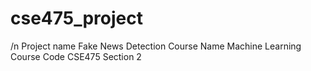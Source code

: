 # cse475_project
/n Project name Fake News Detection
 Course Name Machine Learning
 Course Code CSE475
 Section 2
